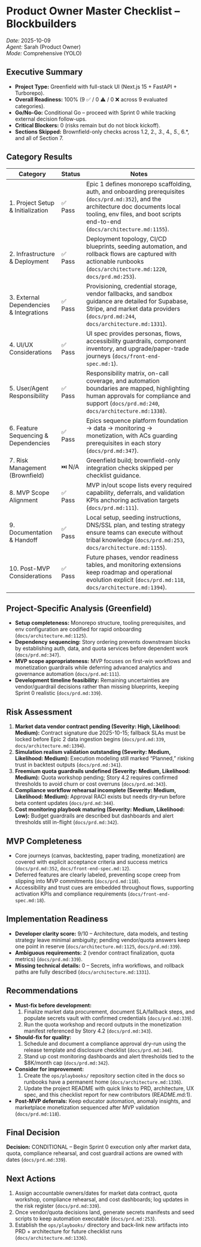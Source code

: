# Product Owner Master Checklist – Blockbuilders

_Date:_ 2025-10-09  
_Agent:_ Sarah (Product Owner)  
_Mode:_ Comprehensive (YOLO)

## Executive Summary
- **Project Type:** Greenfield with full-stack UI (Next.js 15 + FastAPI + Turborepo).
- **Overall Readiness:** 100% (9 ✅ / 0 ⚠️ / 0 ❌ across 9 evaluated categories).
- **Go/No-Go:** Conditional Go – proceed with Sprint 0 while tracking external decision follow-ups.
- **Critical Blockers:** 0 (risks remain but do not block kickoff).
- **Sections Skipped:** Brownfield-only checks across 1.2, 2.*, 3.*, 4.*, 5.*, 6.*, and all of Section 7.

## Category Results
| Category | Status | Notes |
| --- | --- | --- |
| 1. Project Setup & Initialization | ✅ Pass | Epic 1 defines monorepo scaffolding, auth, and onboarding prerequisites (`docs/prd.md:352`), and the architecture doc documents local tooling, env files, and boot scripts end-to-end (`docs/architecture.md:1155`). |
| 2. Infrastructure & Deployment | ✅ Pass | Deployment topology, CI/CD blueprints, seeding automation, and rollback flows are captured with actionable runbooks (`docs/architecture.md:1220`, `docs/prd.md:253`). |
| 3. External Dependencies & Integrations | ✅ Pass | Provisioning, credential storage, vendor fallbacks, and sandbox guidance are detailed for Supabase, Stripe, and market data providers (`docs/prd.md:244`, `docs/architecture.md:1331`). |
| 4. UI/UX Considerations | ✅ Pass | UI spec provides personas, flows, accessibility guardrails, component inventory, and upgrade/paper-trade journeys (`docs/front-end-spec.md:1`). |
| 5. User/Agent Responsibility | ✅ Pass | Responsibility matrix, on-call coverage, and automation boundaries are mapped, highlighting human approvals for compliance and support (`docs/prd.md:240`, `docs/architecture.md:1338`). |
| 6. Feature Sequencing & Dependencies | ✅ Pass | Epics sequence platform foundation → data → monitoring → monetization, with ACs guarding prerequisites in each story (`docs/prd.md:347`). |
| 7. Risk Management (Brownfield) | ⏭️ N/A | Greenfield build; brownfield-only integration checks skipped per checklist guidance. |
| 8. MVP Scope Alignment | ✅ Pass | MVP in/out scope lists every required capability, deferrals, and validation KPIs anchoring activation targets (`docs/prd.md:111`). |
| 9. Documentation & Handoff | ✅ Pass | Local setup, seeding instructions, DNS/SSL plan, and testing strategy ensure teams can execute without tribal knowledge (`docs/prd.md:253`, `docs/architecture.md:1155`). |
| 10. Post-MVP Considerations | ✅ Pass | Future phases, vendor readiness tables, and monitoring extensions keep roadmap and operational evolution explicit (`docs/prd.md:118`, `docs/architecture.md:1394`). |

## Project-Specific Analysis (Greenfield)
- **Setup completeness:** Monorepo structure, tooling prerequisites, and env configuration are codified for rapid onboarding (`docs/architecture.md:1125`).
- **Dependency sequencing:** Story ordering prevents downstream blocks by establishing auth, data, and quota services before dependent work (`docs/prd.md:347`).
- **MVP scope appropriateness:** MVP focuses on first-win workflows and monetization guardrails while deferring advanced analytics and governance automation (`docs/prd.md:111`).
- **Development timeline feasibility:** Remaining uncertainties are vendor/guardrail decisions rather than missing blueprints, keeping Sprint 0 realistic (`docs/prd.md:339`).

## Risk Assessment
1. **Market data vendor contract pending (Severity: High, Likelihood: Medium):** Contract signature due 2025-10-15; fallback SLAs must be locked before Epic 2 data ingestion begins (`docs/prd.md:339`, `docs/architecture.md:1394`).
2. **Simulation realism validation outstanding (Severity: Medium, Likelihood: Medium):** Execution modeling still marked “Planned,” risking trust in backtest outputs (`docs/prd.md:341`).
3. **Freemium quota guardrails undefined (Severity: Medium, Likelihood: Medium):** Quota workshop pending; Story 4.2 requires confirmed thresholds to avoid churn or cost overruns (`docs/prd.md:343`).
4. **Compliance workflow rehearsal incomplete (Severity: Medium, Likelihood: Medium):** Approval RACI exists but needs dry-run before beta content updates (`docs/prd.md:344`).
5. **Cost monitoring playbook maturing (Severity: Medium, Likelihood: Low):** Budget guardrails are described but dashboards and alert thresholds still in-flight (`docs/prd.md:342`).

## MVP Completeness
- Core journeys (canvas, backtesting, paper trading, monetization) are covered with explicit acceptance criteria and success metrics (`docs/prd.md:352`, `docs/front-end-spec.md:12`).
- Deferred features are clearly labeled, preventing scope creep from slipping into MVP commitments (`docs/prd.md:118`).
- Accessibility and trust cues are embedded throughout flows, supporting activation KPIs and compliance requirements (`docs/front-end-spec.md:18`).

## Implementation Readiness
- **Developer clarity score:** 9/10 – Architecture, data models, and testing strategy leave minimal ambiguity; pending vendor/quota answers keep one point in reserve (`docs/architecture.md:1125`, `docs/prd.md:339`).
- **Ambiguous requirements:** 2 (vendor contract finalization, quota metrics) (`docs/prd.md:339`).
- **Missing technical details:** 0 – Secrets, infra workflows, and rollback paths are fully described (`docs/architecture.md:1331`).

## Recommendations
- **Must-fix before development:**  
  1. Finalize market data procurement, document SLA/fallback steps, and populate secrets vault with confirmed credentials (`docs/prd.md:339`).  
  2. Run the quota workshop and record outputs in the monetization manifest referenced by Story 4.2 (`docs/prd.md:343`).
- **Should-fix for quality:**  
  1. Schedule and document a compliance approval dry-run using the release template and disclosure checklist (`docs/prd.md:344`).  
  2. Stand up cost monitoring dashboards and alert thresholds tied to the $8K/month cap (`docs/prd.md:342`).
- **Consider for improvement:**  
  1. Create the `ops/playbooks/` repository section cited in the docs so runbooks have a permanent home (`docs/architecture.md:1336`).  
  2. Update the project README with quick links to PRD, architecture, UX spec, and this checklist report for new contributors (README.md:1).
- **Post-MVP deferrals:** Keep educator automation, anomaly insights, and marketplace monetization sequenced after MVP validation (`docs/prd.md:118`).

## Final Decision
**Decision:** CONDITIONAL – Begin Sprint 0 execution only after market data, quota, compliance rehearsal, and cost guardrail actions are owned with dates (`docs/prd.md:339`).

## Next Actions
1. Assign accountable owners/dates for market data contract, quota workshop, compliance rehearsal, and cost dashboards; log updates in the risk register (`docs/prd.md:339`).
2. Once vendor/quota decisions land, generate secrets manifests and seed scripts to keep automation executable (`docs/prd.md:253`).
3. Establish the `ops/playbooks/` directory and back-link new artifacts into PRD + architecture for future checklist runs (`docs/architecture.md:1336`).

